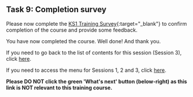 ## Task 9: Completion survey

Please now complete the [KS1 Training Survey](https://docs.google.com/forms/d/1dfKT3_hbo0iDiEM6Mt-Nu9YHkEJOUQD4drcDmXKlARs/edit){:target="_blank"} to confirm completion of the course and provide some feedback.

You have now completed the course. Well done! And thank you.

If you need to go back to the list of contents for this session (Session 3), click [here](https://projects.raspberrypi.org/en/projects/KS1StorytellingTraining_Session3_GBICi1b).

If you need to access the menu for Sessions 1, 2 and 3, click [here](https://projects.raspberrypi.org/en/pathways/ks1-storytellingtraining-gbici1b).

**Please DO NOT click the green 'What's next' button (below-right) as this link is NOT relevant to this training course.**
